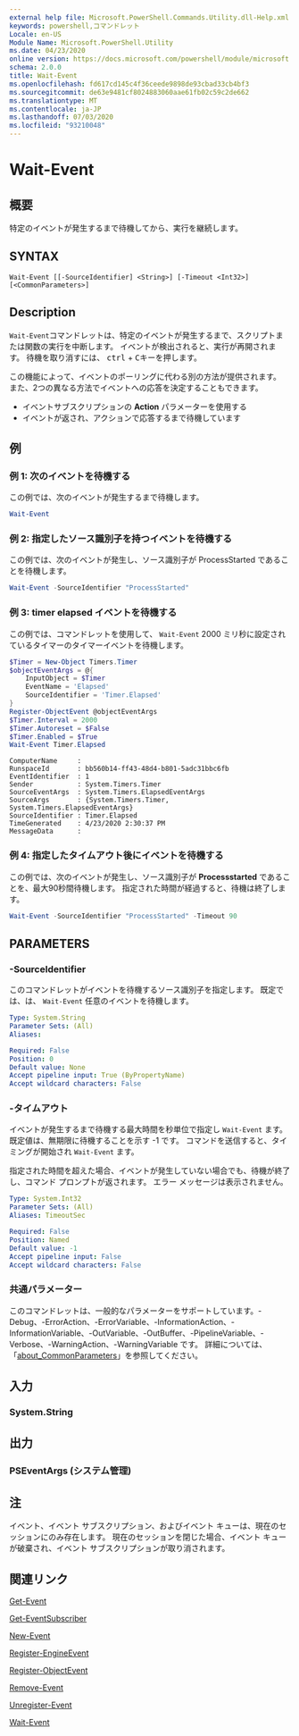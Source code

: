 ```yaml
---
external help file: Microsoft.PowerShell.Commands.Utility.dll-Help.xml
keywords: powershell,コマンドレット
Locale: en-US
Module Name: Microsoft.PowerShell.Utility
ms.date: 04/23/2020
online version: https://docs.microsoft.com/powershell/module/microsoft.powershell.utility/wait-event?view=powershell-7&WT.mc_id=ps-gethelp
schema: 2.0.0
title: Wait-Event
ms.openlocfilehash: fd617cd145c4f36ceede9898de93cbad33cb4bf3
ms.sourcegitcommit: de63e9481cf8024883060aae61fb02c59c2de662
ms.translationtype: MT
ms.contentlocale: ja-JP
ms.lasthandoff: 07/03/2020
ms.locfileid: "93210048"
---
```

# Wait-Event

## 概要
特定のイベントが発生するまで待機してから、実行を継続します。

## SYNTAX

```
Wait-Event [[-SourceIdentifier] <String>] [-Timeout <Int32>] [<CommonParameters>]
```

## Description

`Wait-Event`コマンドレットは、特定のイベントが発生するまで、スクリプトまたは関数の実行を中断します。 イベントが検出されると、実行が再開されます。 待機を取り消すには、 <kbd>ctrl</kbd> + <kbd>C</kbd>キーを押します。

この機能によって、イベントのポーリングに代わる別の方法が提供されます。 また、2つの異なる方法でイベントへの応答を決定することもできます。

- イベントサブスクリプションの **Action** パラメーターを使用する
- イベントが返され、アクションで応答するまで待機しています

## 例

### 例 1: 次のイベントを待機する

この例では、次のイベントが発生するまで待機します。

```powershell
Wait-Event
```

### 例 2: 指定したソース識別子を持つイベントを待機する

この例では、次のイベントが発生し、ソース識別子が ProcessStarted であることを待機します。

```powershell
Wait-Event -SourceIdentifier "ProcessStarted"
```

### 例 3: timer elapsed イベントを待機する

この例では、コマンドレットを使用して、 `Wait-Event` 2000 ミリ秒に設定されているタイマーのタイマーイベントを待機します。

```powershell
$Timer = New-Object Timers.Timer
$objectEventArgs = @{
    InputObject = $Timer
    EventName = 'Elapsed'
    SourceIdentifier = 'Timer.Elapsed'
}
Register-ObjectEvent @objectEventArgs
$Timer.Interval = 2000
$Timer.Autoreset = $False
$Timer.Enabled = $True
Wait-Event Timer.Elapsed
```

```Output
ComputerName     :
RunspaceId       : bb560b14-ff43-48d4-b801-5adc31bbc6fb
EventIdentifier  : 1
Sender           : System.Timers.Timer
SourceEventArgs  : System.Timers.ElapsedEventArgs
SourceArgs       : {System.Timers.Timer, System.Timers.ElapsedEventArgs}
SourceIdentifier : Timer.Elapsed
TimeGenerated    : 4/23/2020 2:30:37 PM
MessageData      :
```

### 例 4: 指定したタイムアウト後にイベントを待機する

この例では、次のイベントが発生し、ソース識別子が **Processstarted** であることを、最大90秒間待機します。 指定された時間が経過すると、待機は終了します。

```powershell
Wait-Event -SourceIdentifier "ProcessStarted" -Timeout 90
```

## PARAMETERS

### -SourceIdentifier

このコマンドレットがイベントを待機するソース識別子を指定します。
既定では、は、 `Wait-Event` 任意のイベントを待機します。

```yaml
Type: System.String
Parameter Sets: (All)
Aliases:

Required: False
Position: 0
Default value: None
Accept pipeline input: True (ByPropertyName)
Accept wildcard characters: False
```

### -タイムアウト

イベントが発生するまで待機する最大時間を秒単位で指定し `Wait-Event` ます。 既定値は、無期限に待機することを示す -1 です。 コマンドを送信すると、タイミングが開始され `Wait-Event` ます。

指定された時間を超えた場合、イベントが発生していない場合でも、待機が終了し、コマンド プロンプトが返されます。 エラー メッセージは表示されません。

```yaml
Type: System.Int32
Parameter Sets: (All)
Aliases: TimeoutSec

Required: False
Position: Named
Default value: -1
Accept pipeline input: False
Accept wildcard characters: False
```

### 共通パラメーター

このコマンドレットは、一般的なパラメーターをサポートしています。-Debug、-ErrorAction、-ErrorVariable、-InformationAction、-InformationVariable、-OutVariable、-OutBuffer、-PipelineVariable、-Verbose、-WarningAction、-WarningVariable です。 詳細については、「[about_CommonParameters](https://go.microsoft.com/fwlink/?LinkID=113216)」を参照してください。

## 入力

### System.String

## 出力

### PSEventArgs (システム管理)

## 注

イベント、イベント サブスクリプション、およびイベント キューは、現在のセッションにのみ存在します。 現在のセッションを閉じた場合、イベント キューが破棄され、イベント サブスクリプションが取り消されます。

## 関連リンク

[Get-Event](Get-Event.md)

[Get-EventSubscriber](Get-EventSubscriber.md)

[New-Event](New-Event.md)

[Register-EngineEvent](Register-EngineEvent.md)

[Register-ObjectEvent](Register-ObjectEvent.md)

[Remove-Event](Remove-Event.md)

[Unregister-Event](Unregister-Event.md)

[Wait-Event](Wait-Event.md)
